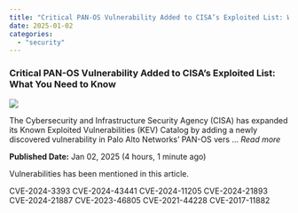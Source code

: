 ```yaml
---
title: "Critical PAN-OS Vulnerability Added to CISA’s Exploited List: What You Need to Know"
date: 2025-01-02
categories: 
  - "security"
---
```


### Critical PAN-OS Vulnerability Added to CISA’s Exploited List: What You Need to Know

![](https://upload.cvefeed.io/news/21876/thumbnail.jpg)

The Cybersecurity and Infrastructure Security Agency (CISA) has expanded its Known Exploited Vulnerabilities (KEV) Catalog by adding a newly discovered vulnerability in Palo Alto Networks’ PAN-OS vers ... _Read more_

**Published Date:** Jan 02, 2025 (4 hours, 1 minute ago)

Vulnerabilities has been mentioned in this article.

CVE-2024-3393 CVE-2024-43441 CVE-2024-11205 CVE-2024-21893 CVE-2024-21887 CVE-2023-46805 CVE-2021-44228 CVE-2017-11882
